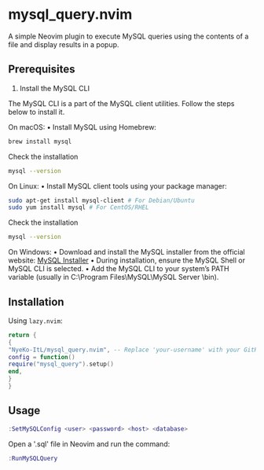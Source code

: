 # mysql_query.nvim

A simple Neovim plugin to execute MySQL queries using the contents of a file and display results in a popup.

## Prerequisites

1. Install the MySQL CLI

The MySQL CLI is a part of the MySQL client utilities. Follow the steps below to install it.

On macOS:
• Install MySQL using Homebrew:
```bash
brew install mysql
```

Check the installation
```bash
mysql --version
```

On Linux:
• Install MySQL client tools using your package manager:
```bash
sudo apt-get install mysql-client # For Debian/Ubuntu
sudo yum install mysql # For CentOS/RHEL
```

Check the installation
```bash
mysql --version
```

On Windows:
• Download and install the MySQL installer from the official website: [MySQL Installer](https://dev.mysql.com/downloads/installer/)
• During installation, ensure the MySQL Shell or MySQL CLI is selected.
• Add the MySQL CLI to your system’s PATH variable (usually in C:\Program Files\MySQL\MySQL Server <version>\bin).

## Installation

Using `lazy.nvim`:
```lua
return {
{
"NyeKo-ItL/mysql_query.nvim", -- Replace 'your-username' with your GitHub username
config = function()
require("mysql_query").setup()
end,
}
}
```

## Usage
```lua
:SetMySQLConfig <user> <password> <host> <database>
```

Open a '.sql' file in Neovim and run the command:
```lua
:RunMySQLQuery
```